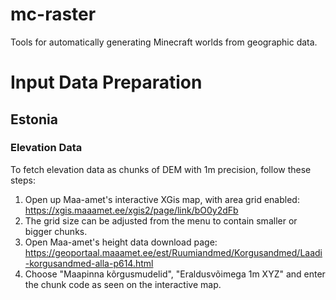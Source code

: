 # mc-raster
Tools for automatically generating Minecraft worlds from geographic data.

# Input Data Preparation

## Estonia

### Elevation Data

To fetch elevation data as chunks of DEM with 1m precision, follow these steps:

1. Open up Maa-amet's interactive XGis map, with area grid enabled: https://xgis.maaamet.ee/xgis2/page/link/bO0y2dFb
2. The grid size can be adjusted from the menu to contain smaller or bigger chunks.
3. Open Maa-amet's height data download page: https://geoportaal.maaamet.ee/est/Ruumiandmed/Korgusandmed/Laadi-korgusandmed-alla-p614.html
4. Choose "Maapinna kõrgusmudelid", "Eraldusvõimega 1m XYZ" and enter the chunk code as seen on the interactive map.
